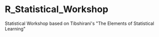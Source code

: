 # R_Statistical_Workshop
Statistical Workshop based on Tibshirani's "The Elements of  Statistical Learning"
